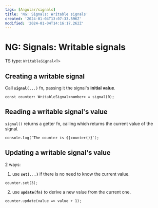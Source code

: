 ```yaml
---
tags: [Angular/signals]
title: 'NG: Signals: Writable signals'
created: '2024-01-04T13:07:33.596Z'
modified: '2024-01-04T14:16:17.262Z'
---
```


# NG: Signals: Writable signals

TS type: `WritableSignal<T>`


## Creating a writable signal

Call **`signal(...)`** fn, passing it the signal's **initial value**.
```
const counter: WritableSignal<number> = signal(0);
```


## Reading a writable signal's value

`signal()` returns a getter fn, calling which returns the current value of the signal.
```
console.log(`The counter is ${counter()}`);
```


## Updating a writable signal's value

2 ways:

1. use **`set(...)`** if there is no need to know the current value.
```
counter.set(3);
```

2. use **`update(fn)`** to derive a new value from the current one.
```
counter.update(value => value + 1);
```

